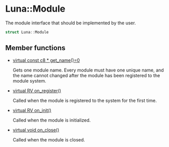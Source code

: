 # Luna::Module
The module interface that should be implemented by the user. 

```c++
struct Luna::Module
```

## Member functions
* [virtual const c8 * get_name()=0](struct_luna_1_1_module_1ae34a0f761c133b9052bd44d4bdf71271.md)

    Gets one module name. Every module must have one unique name, and the name cannot changed after the module has been registered to the module system. 

* [virtual RV on_register()](struct_luna_1_1_module_1ac10c2b8f5dacaf0065ddc9f571349bb8.md)

    Called when the module is registered to the system for the first time. 

* [virtual RV on_init()](struct_luna_1_1_module_1a32e1234aab1955184ea2d9cdd522a117.md)

    Called when the module is initialized. 

* [virtual void on_close()](struct_luna_1_1_module_1a9eb8253590ebbf23639571ddc290e64a.md)

    Called when the module is closed. 

